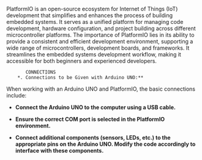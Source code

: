 PlatformIO is an open-source ecosystem for Internet of Things (IoT) development that simplifies and enhances the process of building embedded systems. It serves as a unified platform for managing code development, hardware configuration, and project building across different microcontroller platforms. The importance of PlatformIO lies in its ability to provide a consistent and efficient development environment, supporting a wide range of microcontrollers, development boards, and frameworks. It streamlines the embedded systems development workflow, making it accessible for both beginners and experienced developers.

           CONNECTIONS
        *. Connections to be Given with Arduino UNO:**

When working with an Arduino UNO and PlatformIO, the basic connections include:

   - **Connect the Arduino UNO to the computer using a USB cable.**
   
   - **Ensure the correct COM port is selected in the PlatformIO environment.**
   
   - **Connect additional components (sensors, LEDs, etc.) to the appropriate pins on the Arduino UNO. Modify the code accordingly to interface with these components.**
